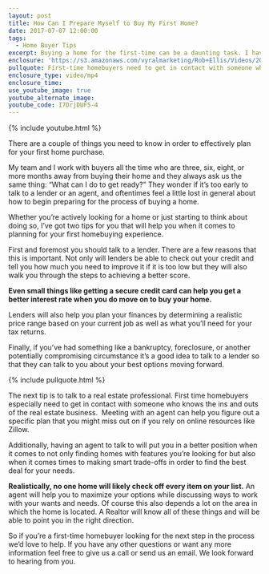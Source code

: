 ```yaml
---
layout: post
title: How Can I Prepare Myself to Buy My First Home?
date: 2017-07-07 12:00:00
tags:
  - Home Buyer Tips
excerpt: Buying a home for the first-time can be a daunting task. I have two tips that will make sure you are as prepared as possible before you buy.
enclosure: 'https://s3.amazonaws.com/vyralmarketing/Rob+Ellis/Videos/2017/How+Can+I+Prepare+Myself+to+Buy+My+First+Home%253F+-+Central+Ohio+Real+Estate+Agent.mp4'
pullquote: First-time homebuyers need to get in contact with someone who knows the ins and outs of real estate.
enclosure_type: video/mp4
enclosure_time:
use_youtube_image: true
youtube_alternate_image:
youtube_code: I7DrjDUF5-4
---
```



{% include youtube.html %}

There are a couple of things you need to know in order to effectively plan for your first home purchase.

My team and I work with buyers all the time who are three, six, eight, or more months away from buying their home and they always ask us the same thing: “What can I do to get ready?” They wonder if it’s too early to talk to a lender or an agent, and oftentimes feel a little lost in general about how to begin preparing for the process of buying a home.

Whether you’re actively looking for a home or just starting to think about doing so, I’ve got two tips for you that will help you when it comes to planning for your first homebuying experience.

First and foremost you should talk to a lender. There are a few reasons that this is important. Not only will lenders be able to check out your credit and tell you how much you need to improve it if it is too low but they will also walk you through the steps to achieving a better score.

**Even small things like getting a secure credit card can help you get a better interest rate when you do move on to buy your home.**&nbsp;

Lenders will also help you plan your finances by determining a realistic price range based on your current job as well as what you’ll need for your tax returns.

Finally, if you’ve had something like a bankruptcy, foreclosure, or another potentially compromising circumstance it’s a good idea to talk to a lender so that they can talk to you about your best options moving forward.

{% include pullquote.html %}

The next tip is to talk to a real estate professional. First time homebuyers especially need to get in contact with someone who knows the ins and outs of the real estate business. &nbsp;Meeting with an agent can help you figure out a specific plan that you might miss out on if you rely on online resources like Zillow.

Additionally, having an agent to talk to will put you in a better position when it comes to not only finding homes with features you’re looking for but also when it comes times to making smart trade-offs in order to find the best deal for your needs.&nbsp;

**Realistically, no one home will likely check off every item on your list.** An agent will help you to maximize your options while discussing ways to work with your wants and needs. Of course this also depends a lot on the area in which the home is located. A Realtor will know all of these things and will be able to point you in the right direction.

So if you’re a first-time homebuyer looking for the next step in the process we’d love to help. If you have any other questions or want any more information feel free to give us a call or send us an email. We look forward to hearing from you.
<br>&nbsp;